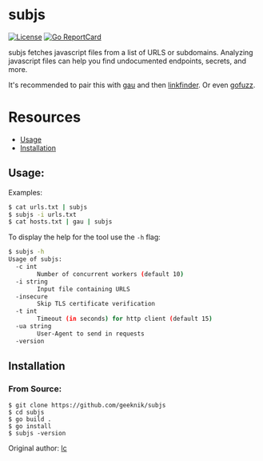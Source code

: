# subjs
[![License](https://img.shields.io/badge/license-MIT-_red.svg)](https://opensource.org/licenses/MIT)
[![Go ReportCard](https://goreportcard.com/badge/github.com/geeknik/subjs)](https://goreportcard.com/report/github.com/geeknik/subjs)

subjs fetches javascript files from a list of URLS or subdomains. Analyzing javascript files can help you find undocumented endpoints, secrets, and more.

It's recommended to pair this with [gau](https://github.com/lc/gau) and then [linkfinder](https://github.com/GerbenJavado/LinkFinder). Or even [gofuzz](https://github.com/nullenc0de/gofuzz).

# Resources
- [Usage](#usage)
- [Installation](#installation)

## Usage:
Examples:
```bash
$ cat urls.txt | subjs 
$ subjs -i urls.txt
$ cat hosts.txt | gau | subjs
```

To display the help for the tool use the `-h` flag:

```bash
$ subjs -h
Usage of subjs:
  -c int
    	Number of concurrent workers (default 10)
  -i string
    	Input file containing URLS
  -insecure
    	Skip TLS certificate verification
  -t int
    	Timeout (in seconds) for http client (default 15)
  -ua string
    	User-Agent to send in requests
  -version
```

## Installation
### From Source:

```
$ git clone https://github.com/geeknik/subjs
$ cd subjs
$ go build .
$ go install
$ subjs -version
```

Original author: [lc](https://github.com/lc/)
